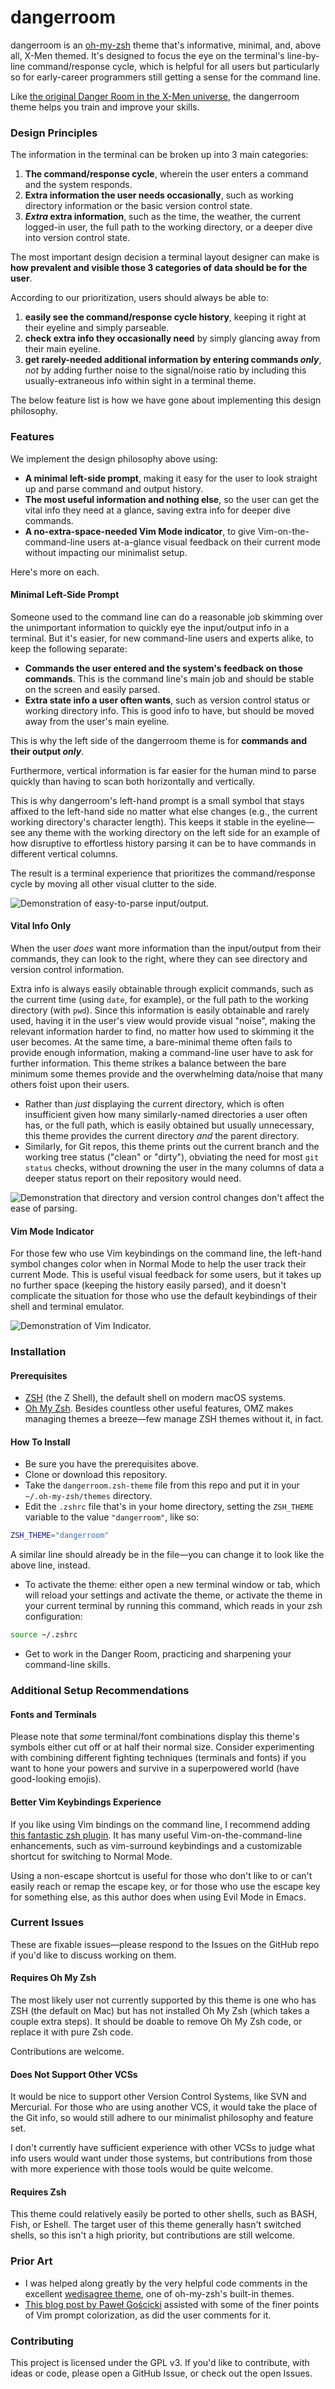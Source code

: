 # dangerroom

dangerroom is an [oh-my-zsh][oh-my-zsh] theme that's informative, minimal, and, above all, X-Men themed. It's designed to focus the eye on the terminal's line-by-line command/response cycle, which is helpful for all users but particularly so for early-career programmers still getting a sense for the command line.

Like [the original Danger Room in the X-Men universe](https://en.wikipedia.org/wiki/Danger_Room), the dangerroom theme helps you train and improve your skills.

### Design Principles

The information in the terminal can be broken up into 3 main categories:

1. **The command/response cycle**, wherein the user enters a command and the system responds.
2. **Extra information the user needs occasionally**, such as working directory information or the basic version control state.
3. **_Extra_ extra information**, such as the time, the weather, the current logged-in user, the full path to the working directory, or a deeper dive into version control state.

The most important design decision a terminal layout designer can make is **how prevalent and visible those 3 categories of data should be for the user**.

According to our prioritization, users should always be able to:

1. **easily see the command/response cycle history**, keeping it right at their eyeline and simply parseable.
2. **check extra info they occasionally need** by simply glancing away from their main eyeline.
3. **get rarely-needed additional information by entering commands _only_**, _not_ by adding further noise to the signal/noise ratio by including this usually-extraneous info within sight in a terminal theme.

The below feature list is how we have gone about implementing this design philosophy.

### Features

We implement the design philosophy above using:

- **A minimal left-side prompt**, making it easy for the user to look straight up and parse command and output history.
- **The most useful information and nothing else**, so the user can get the vital info they need at a glance, saving extra info for deeper dive commands.
- **A no-extra-space-needed Vim Mode indicator**, to give Vim-on-the-command-line users at-a-glance visual feedback on their current mode without impacting our minimalist setup.

Here's more on each.

#### Minimal Left-Side Prompt

Someone used to the command line can do a reasonable job skimming over the unimportant information to quickly eye the input/output info in a terminal. But it's easier, for new command-line users and experts alike, to keep the following separate:

- **Commands the user entered and the system's feedback on those commands**. This is the command line's main job and should be stable on the screen and easily parsed.
- **Extra state info a user often wants**, such as version control status or working directory info. This is good info to have, but should be moved away from the user's main eyeline.

This is why the left side of the dangerroom theme is for **commands and their output _only_**.

Furthermore, vertical information is far easier for the human mind to parse quickly than having to scan both horizontally and vertically.

This is why dangerroom's left-hand prompt is a small symbol that stays affixed to the left-hand side no matter what else changes (e.g., the current working directory's character length). This keeps it stable in the eyeline—see any theme with the working directory on the left side for an example of how disruptive to effortless history parsing it can be to have commands in different vertical columns.

The result is a terminal experience that prioritizes the command/response cycle by moving all other visual clutter to the side.

![Demonstration of easy-to-parse input/output.](./assets/feature-walkthrough-screenshot-1.png "The X-Men believe in terminal prompt minimalism. Or they would, if they were computer hackers.")

#### Vital Info Only

When the user _does_ want more information than the input/output from their commands, they can look to the right, where they can see directory and version control information.

Extra info is always easily obtainable through explicit commands, such as the current time (using `date`, for example), or the full path to the working directory (with `pwd`). Since this information is easily obtainable and rarely used, having it in the user's view would provide visual "noise", making the relevant information harder to find, no matter how used to skimming it the user becomes. At the same time, a bare-minimal theme often fails to provide enough information, making a command-line user have to ask for further information. This theme strikes a balance between the bare minimum some themes provide and the overwhelming data/noise that many others foist upon their users.

- Rather than _just_ displaying the current directory, which is often insufficient given how many similarly-named directories a user often has, or the full path, which is easily obtained but usually unnecessary, this theme provides the current directory _and_ the parent directory.
- Similarly, for Git repos, this theme prints out the current branch and the working tree status ("clean" or "dirty"), obviating the need for most `git status` checks, without drowning the user in the many columns of data a deeper status report on their repository would need.

![Demonstration that directory and version control changes don't affect the ease of parsing.](./assets/feature-walkthrough-screenshot-2.png "Marvel would love this theme as much as the X-Men would, and neither party would ever consider suing me. Right?")

#### Vim Mode Indicator

For those few who use Vim keybindings on the command line, the left-hand symbol changes color when in Normal Mode to help the user track their current Mode. This is useful visual feedback for some users, but it takes up no further space (keeping the history easily parsed), and it doesn't complicate the situation for those who use the default keybindings of their shell and terminal emulator.

![Demonstration of Vim Indicator.](./assets/feature-walkthrough-screenshot-3.png "Maybe they'd welcome the tribute. Yessir, I bet they'd even make me an honorary X-Man! \"The Hacker\"? \"Captain Coder\"? \"Mister Middle-Aged\"?")

### Installation

#### Prerequisites

- [ZSH](https://en.wikipedia.org/wiki/Z_shell) (the Z Shell), the default shell on modern macOS systems.
- [Oh My Zsh][oh-my-zsh]. Besides countless other useful features, OMZ makes managing themes a breeze—few manage ZSH themes without it, in fact.

#### How To Install

- Be sure you have the prerequisites above.
- Clone or download this repository.
- Take the `dangerroom.zsh-theme` file from this repo and put it in your `~/.oh-my-zsh/themes` directory.
- Edit the `.zshrc` file that's in your home directory, setting the `ZSH_THEME` variable to the value `"dangerroom"`, like so:

```sh
ZSH_THEME="dangerroom"
```

A similar line should already be in the file—you can change it to look like the above line, instead.

- To activate the theme: either open a new terminal window or tab, which will reload your settings and activate the theme, or activate the theme in your current terminal by running this command, which reads in your zsh configuration:

```sh
source ~/.zshrc
```

- Get to work in the Danger Room, practicing and sharpening your command-line skills.

### Additional Setup Recommendations

#### Fonts and Terminals

Please note that _some_ terminal/font combinations display this theme's symbols either cut off or at half their normal size. Consider experimenting with combining different fighting techniques (terminals and fonts) if you want to hone your powers and survive in a superpowered world (have good-looking emojis).

#### Better Vim Keybindings Experience

If you like using Vim bindings on the command line, I recommend adding [this fantastic zsh plugin](https://github.com/softmoth/zsh-vim-mode). It has many useful Vim-on-the-command-line enhancements, such as vim-surround keybindings and a customizable shortcut for switching to Normal Mode.

Using a non-escape shortcut is useful for those who don't like to or can't easily reach or remap the escape key, or for those who use the escape key for something else, as this author does when using Evil Mode in Emacs.

### Current Issues

These are fixable issues—please respond to the Issues on the GitHub repo if you'd like to discuss working on them.

#### Requires Oh My Zsh

The most likely user not currently supported by this theme is one who has ZSH (the default on Mac) but has not installed Oh My Zsh (which takes a couple extra steps). It should be doable to remove Oh My Zsh code, or replace it with pure Zsh code.

Contributions are welcome.

#### Does Not Support Other VCSs

It would be nice to support other Version Control Systems, like SVN and Mercurial. For those who are using another VCS, it would take the place of the Git info, so would still adhere to our minimalist philosophy and feature set.

I don't currently have sufficient experience with other VCSs to judge what info users would want under those systems, but contributions from those with more experience with those tools would be quite welcome.

#### Requires Zsh

This theme could relatively easily be ported to other shells, such as BASH, Fish, or Eshell. The target user of this theme generally hasn't switched shells, so this isn't a high priority, but contributions are still welcome.

### Prior Art

- I was helped along greatly by the very helpful code comments in the excellent [wedisagree theme](https://github.com/ohmyzsh/ohmyzsh/blob/master/themes/wedisagree.zsh-theme), one of oh-my-zsh's built-in themes. 
- [This blog post by Paweł Gościcki](http://pawelgoscicki.com/archives/2012/09/vi-mode-indicator-in-zsh-prompt/) assisted with some of the finer points of Vim prompt colorization, as did the user comments for it.

### Contributing

This project is licensed under the GPL v3. If you'd like to contribute, with ideas or code, please open a GitHub Issue, or check out the open Issues.

[oh-my-zsh]: https://ohmyz.sh/
